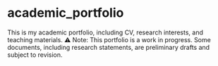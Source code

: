 # academic_portfolio
This is my academic portfolio, including CV, research interests, and teaching materials.
⚠️ Note: This portfolio is a work in progress. Some documents, including research statements, are preliminary drafts and subject to revision.
